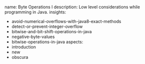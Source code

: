 name: Byte Operations I
description: Low level considerations while programming in Java.
insights:
  - avoid-numerical-overflows-with-java8-exact-methods
  - detect-or-prevent-integer-overflow
  - bitwise-and-bit-shift-operations-in-java
  - negative-byte-values
  - bitwise-operations-in-java
aspects:
  - introduction
  - new
  - obscura
 
